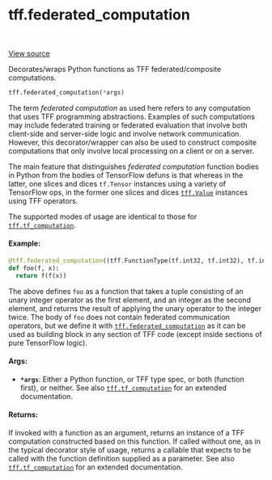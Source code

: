 <div itemscope itemtype="http://developers.google.com/ReferenceObject">
<meta itemprop="name" content="tff.federated_computation" />
<meta itemprop="path" content="Stable" />
</div>

# tff.federated_computation

<table class="tfo-notebook-buttons tfo-api" align="left">
</table>

<a target="_blank" href="http://github.com/tensorflow/federated/tree/master/tensorflow_federated/python/core/api/computations.py">View
source</a>

Decorates/wraps Python functions as TFF federated/composite computations.

```python
tff.federated_computation(*args)
```

<!-- Placeholder for "Used in" -->

The term *federated computation* as used here refers to any computation that
uses TFF programming abstractions. Examples of such computations may include
federated training or federated evaluation that involve both client-side and
server-side logic and involve network communication. However, this
decorator/wrapper can also be used to construct composite computations that only
involve local processing on a client or on a server.

The main feature that distinguishes *federated computation* function bodies in
Python from the bodies of TensorFlow defuns is that whereas in the latter, one
slices and dices `tf.Tensor` instances using a variety of TensorFlow ops, in the
former one slices and dices <a href="../tff/Value.md"><code>tff.Value</code></a>
instances using TFF operators.

The supported modes of usage are identical to those for
<a href="../tff/tf_computation.md"><code>tff.tf_computation</code></a>.

#### Example:

```python
@tff.federated_computation((tff.FunctionType(tf.int32, tf.int32), tf.int32))
def foo(f, x):
  return f(f(x))
```

The above defines `foo` as a function that takes a tuple consisting of an unary
integer operator as the first element, and an integer as the second element, and
returns the result of applying the unary operator to the integer twice. The body
of `foo` does not contain federated communication operators, but we define it
with
<a href="../tff/federated_computation.md"><code>tff.federated_computation</code></a>
as it can be used as building block in any section of TFF code (except inside
sections of pure TensorFlow logic).

#### Args:

*   <b>`*args`</b>: Either a Python function, or TFF type spec, or both
    (function first), or neither. See also
    <a href="../tff/tf_computation.md"><code>tff.tf_computation</code></a> for
    an extended documentation.

#### Returns:

If invoked with a function as an argument, returns an instance of a TFF
computation constructed based on this function. If called without one, as in the
typical decorator style of usage, returns a callable that expects to be called
with the function definition supplied as a parameter. See also
<a href="../tff/tf_computation.md"><code>tff.tf_computation</code></a> for an
extended documentation.
